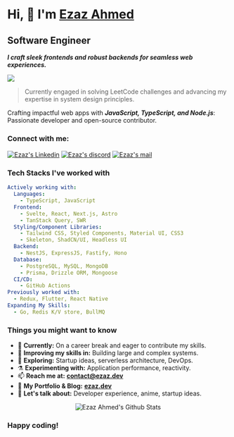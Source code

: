 # Hi, 👋 I'm [**Ezaz Ahmed**](https://ezaz.dev)

## Software Engineer

_**I craft sleek frontends and robust backends for seamless web experiences.**_

![](https://komarev.com/ghpvc/?username=ezaz-ahmed&color=blueviolet)

> Currently engaged in solving LeetCode challenges and advancing my expertise in system design principles.

Crafting impactful web apps with **_JavaScript, TypeScript, and Node.js_**: Passionate developer and open-source contributor.

<h3 align="left">Connect with me:</h3>
<p align="left">
<a href="https://www.linkedin.com/in/ezaz7/" target="blank"><img align="center" src="https://img.shields.io/badge/Linkedin-0077b5.svg?style=for-the-badge&logo=Linkedin&logoColor=white" alt="Ezaz's Linkedin" /></a>
<a href="https://discord.com/users/gambit9980" target="blank"><img align="center" src="https://img.shields.io/badge/Discord-424549.svg?style=for-the-badge&logo=discord&logoColor=white" alt="Ezaz's discord"/></a>
<a href="mailto:contact@ezaz.dev" target="blank"><img align="center" src="https://img.shields.io/badge/MAIL-f2a60c.svg?style=for-the-badge&logo=gmail&logoColor=white" alt="Ezaz's mail" /></a>

<p>

### Tech Stacks I've worked with

```yaml
Actively working with:
  Languages:
    - TypeScript, JavaScript
  Frontend:
    - Svelte, React, Next.js, Astro
    - TanStack Query, SWR
  Styling/Component Libraries:
    - Tailwind CSS, Styled Components, Material UI, CSS3
    - Skeleton, ShadCN/UI, Headless UI
  Backend:
    - NestJS, ExpressJS, Fastify, Hono
  Database:
    - PostgreSQL, MySQL, MongoDB
    - Prisma, Drizzle ORM, Mongoose
  CI/CD:
    - GitHub Actions
Previously worked with:
  - Redux, Flutter, React Native
Expanding My Skills:
  - Go, Redis K/V store, BullMQ
```

### Things you might want to know

- 🔭 <b>Currently:</b> On a career break and eager to contribute my skills.
- 🌱 <b>Improving my skills in:</b> Building large and complex systems.
- 🤔 <b>Exploring:</b> Startup ideas, serverless architecture, DevOps.
- ⚗️ <b>Experimenting with:</b> Application performance, reactivity.
- 📫 <b>Reach me at:</b> **contact@ezaz.dev**
- 📰 <b>My Portfolio & Blog:</b> **[ezaz.dev](https://ezaz.dev)**
- 💬 <b>Let's talk about:</b> Developer experience, anime, startup ideas.

<p align="center">
  <img src="https://github-readme-stats.vercel.app/api?username=ezaz-ahmed&&show_icons=true&theme=tokyonight&count_private=true" alt="Ezaz Ahmed's Github Stats" style="max-width: 400px;">
</p>

### Happy coding!
